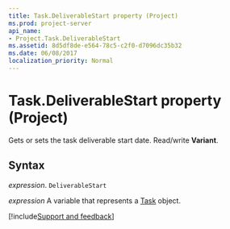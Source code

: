 ```yaml
---
title: Task.DeliverableStart property (Project)
ms.prod: project-server
api_name:
- Project.Task.DeliverableStart
ms.assetid: 8d5df8de-e564-78c5-c2f0-d7096dc35b32
ms.date: 06/08/2017
localization_priority: Normal
---
```



# Task.DeliverableStart property (Project)

Gets or sets the task deliverable start date. Read/write  **Variant**.


## Syntax

_expression_. `DeliverableStart`

_expression_ A variable that represents a [Task](./Project.Task.md) object.

[!include[Support and feedback](~/includes/feedback-boilerplate.md)]
